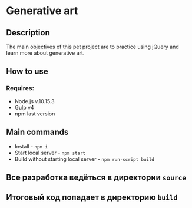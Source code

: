# Generative art
## Description
The main objectives of this pet project are to practice using jQuery and learn more about generative art.
## How to use
### Requires:
* Node.js v.10.15.3
* Gulp v4
* npm last version
## Main commands
* Install - `npm i`
* Start local server - `npm start`
* Build without starting local server - `npm run-script build`

## Все разработка ведёться в директории `source`
## Итоговый код попадает в директорию `build`